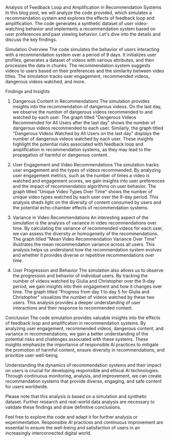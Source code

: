 Analysis of Feedback Loop and Amplification in Recommendation Systems
In this blog post, we will analyze the code provided, which simulates a recommendation system and explores the effects of feedback loop and amplification. The code generates a synthetic dataset of user video-watching behavior and implements a recommendation system based on user preferences and past viewing behavior. Let's dive into the details and discuss the key findings.

Simulation Overview
The code simulates the behavior of users interacting with a recommendation system over a period of 9 days. It initializes user profiles, generates a dataset of videos with various attributes, and then processes the data in chunks. The recommendation system suggests videos to users based on their preferences and the similarity between video titles. The simulation tracks user engagement, recommended videos, dangerous videos watched, and more.

Findings and Insights
1. Dangerous Content in Recommendations
The simulation provides insights into the recommendation of dangerous videos. On the last day, we observe the number of dangerous videos recommended to and watched by each user. The graph titled "Dangerous Videos Recommended for All Users after the last day" shows the number of dangerous videos recommended to each user. Similarly, the graph titled "Dangerous Videos Watched by All Users on the last day" displays the number of dangerous videos watched by each user. These insights highlight the potential risks associated with feedback loop and amplification in recommendation systems, as they may lead to the propagation of harmful or dangerous content.

2. User Engagement and Video Recommendations
The simulation tracks user engagement and the types of videos recommended. By analyzing user engagement metrics, such as the number of times a video is watched and engagement scores, we gain insights into user preferences and the impact of recommendation algorithms on user behavior. The graph titled "Unique Video Types Over Time" shows the number of unique video types watched by each user over the 9-day period. This analysis sheds light on the diversity of content consumed by users and the potential echo-chamber effects of recommendation systems.

3. Variance in Video Recommendations
An interesting aspect of the simulation is the analysis of variance in video recommendations over time. By calculating the variance of recommended videos for each user, we can assess the diversity or homogeneity of the recommendations. The graph titled "Mean Video Recommendation Variance Over Time" illustrates the mean recommendation variance across all users. This analysis helps us understand how the recommendation system evolves and whether it provides diverse or repetitive recommendations over time.

4. User Progression and Behavior
The simulation also allows us to observe the progression and behavior of individual users. By tracking the number of videos watched by Giulia and Christopher over the 9-day period, we gain insights into their engagement and how it changes over time. The graph titled "Progress from day 1 to day 5 for Giulia and Christopher" visualizes the number of videos watched by these two users. This analysis provides a deeper understanding of user interactions and their response to recommended content.

Conclusion
The code simulation provides valuable insights into the effects of feedback loop and amplification in recommendation systems. By analyzing user engagement, recommended videos, dangerous content, and variance in recommendations, we gain a better understanding of the potential risks and challenges associated with these systems. These insights emphasize the importance of responsible AI practices to mitigate the promotion of harmful content, ensure diversity in recommendations, and prioritize user well-being.

Understanding the dynamics of recommendation systems and their impact on users is crucial for developing responsible and ethical AI technologies. Through continuous monitoring, analysis, and improvement, we can create recommendation systems that provide diverse, engaging, and safe content for users worldwide.

Please note that this analysis is based on a simulation and synthetic dataset. Further research and real-world data analysis are necessary to validate these findings and draw definitive conclusions.

Feel free to explore the code and adapt it for further analysis or experimentation. Responsible AI practices and continuous improvement are essential to ensure the well-being and satisfaction of users in an increasingly interconnected digital world.
